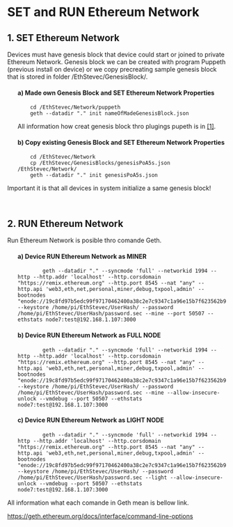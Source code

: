 # SET and RUN Ethereum Network

## 1. SET Ethereum Network

Devices must have genesis block that device could start or joined to private Ethereum Network. Genesis block we can be created with program Puppeth (previous install on device) or we copy precreating sample genesis block that is stored in folder /EthStevec/GenesisBlock/.

<ol>

#### a) Made own Genesis Block and SET Ethereum Network Properties

```shell
    cd /EthStevec/Network/puppeth
    geth --datadir "." init nameOfMadeGenesisBlock.json
 ```

All information how creat genesis block thro plugings pupeth is in [[1]](https://yenhuang.gitbooks.io/blockchain/content/chapter1/creating-the-genesis-block.html).

#### b) Copy existing Genesis Block and SET Ethereum Network Properties

```shell
    cd /EthStevec/Network
    cp /EthStevec/GenesisBlocks/genesisPoA5s.json /EthStevec/Network/
    geth --datadir "." init genesisPoA5s.json
```

</ol>

Important it is that all devices in system initialize a same genesis block!

<br>

## 2. RUN Ethereum Network

Run Ethereum Network is posible thro comande Geth.

<ol>

#### a) Device RUN Ethereum Network as MINER

```shell
        geth --datadir "." --syncmode 'full' --networkid 1994 --http --http.addr 'localhost' --http.corsdomain "https://remix.ethereum.org" --http.port 8545 --nat "any" --http.api 'web3,eth,net,personal,miner,debug,txpool,admin' --bootnodes "enode://19c8fd97b5edc99f97170462400a38c2e7c9347c1a96e15b7f623562b9d0a637e2a70b749077c38d1a07b34f802985521403eb6b69bf30806993a1623c53be10@192.168.1.107:31313" --keystore /home/pi/EthStevec/UserHash/ --password /home/pi/EthStevec/UserHash/password.sec --mine --port 50507 --ethstats node7:test@192.168.1.107:3000
```

#### b) Device RUN Ethereum Network as FULL NODE

```shell
        geth --datadir "." --syncmode 'full' --networkid 1994 --http --http.addr 'localhost' --http.corsdomain "https://remix.ethereum.org" --http.port 8545 --nat "any" --http.api 'web3,eth,net,personal,miner,debug,txpool,admin' --bootnodes "enode://19c8fd97b5edc99f97170462400a38c2e7c9347c1a96e15b7f623562b9d0a637e2a70b749077c38d1a07b34f802985521403eb6b69bf30806993a1623c53be10@192.168.1.107:31313" --keystore /home/pi/EthStevec/UserHash/ --password /home/pi/EthStevec/UserHash/password.sec --mine --allow-insecure-unlock --vmdebug --port 50507 --ethstats node7:test@192.168.1.107:3000
```

#### c) Device RUN Ethereum Network as LIGHT NODE

```shell
        geth --datadir "." --syncmode 'full' --networkid 1994 --http --http.addr 'localhost' --http.corsdomain "https://remix.ethereum.org" --http.port 8545 --nat "any" --http.api 'web3,eth,net,personal,miner,debug,txpool,admin' --bootnodes "enode://19c8fd97b5edc99f97170462400a38c2e7c9347c1a96e15b7f623562b9d0a637e2a70b749077c38d1a07b34f802985521403eb6b69bf30806993a1623c53be10@192.168.1.107:31313" --keystore /home/pi/EthStevec/UserHash/ --password /home/pi/EthStevec/UserHash/password.sec --light --allow-insecure-unlock --vmdebug --port 50507 --ethstats node7:test@192.168.1.107:3000
```
</ol>

All information what each comande in Geth mean is bellow link.

<https://geth.ethereum.org/docs/interface/command-line-options>

